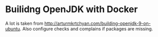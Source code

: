 Builidng OpenJDK with Docker
============================

A lot is taken from http://arturmkrtchyan.com/building-openjdk-9-on-ubuntu. Also configure checks and complains if packages are missing.
